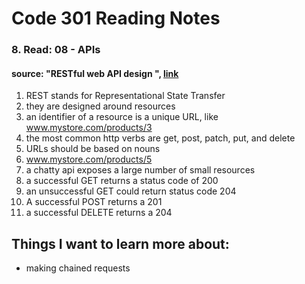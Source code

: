 # Code 301 Reading Notes 
### 8. Read: 08 - APIs

####  source: "RESTful web API design ",  [link](https://docs.microsoft.com/en-us/azure/architecture/best-practices/api-design)

1. REST stands for Representational State Transfer 
2. they are designed around resources
3. an identifier of a resource is a unique URL, like www.mystore.com/products/3
4. the most common http verbs are get, post, patch, put, and delete
5. URLs should be based on nouns 
6.  www.mystore.com/products/5
7. a chatty api exposes a large number of small resources 
8. a successful GET returns a status code of 200 
9. an unsuccessful GET could return status code 204
10. A successful POST returns a 201
11. a successful DELETE returns a 204

## Things I want to learn more about: 
- making chained requests 

